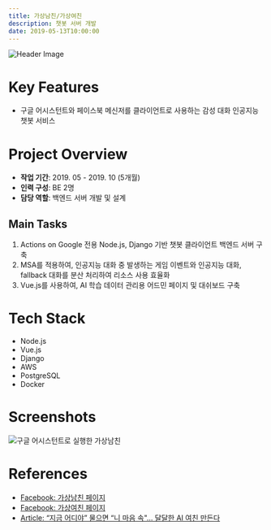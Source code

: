 ```yaml
---
title: 가상남친/가상여친
description: 챗봇 서버 개발
date: 2019-05-13T10:00:00
---
```


![Header Image](https://scontent-ssn1-1.xx.fbcdn.net/v/t39.30808-6/302226021_505005591627747_6001433885988069757_n.jpg?_nc_cat=101&ccb=1-7&_nc_sid=cc71e4&_nc_ohc=ph4VSQO60QsQ7kNvgEsKQAG&_nc_zt=23&_nc_ht=scontent-ssn1-1.xx&_nc_gid=A_hNrU5dZS1Tyd3EARhbsUd&oh=00_AYCEkX0zRBstekFmqAQ-PzxoSOvCxQMJ7bXfXXxHW5P_Ew&oe=672B7285)

# Key Features

- 구글 어시스턴트와 페이스북 메신저를 클라이언트로 사용하는 감성 대화 인공지능 챗봇 서비스

# Project Overview

- **작업 기간**: 2019. 05 - 2019. 10 (5개월)
- **인력 구성**: BE 2명                   
- **담당 역할**: 백엔드 서버 개발 및 설계

## Main Tasks

1. Actions on Google 전용 Node.js, Django 기반 챗봇 클라이언트 백엔드 서버 구축
2. MSA를 적용하여, 인공지능 대화 중 발생하는 게임 이벤트와 인공지능 대화, fallback 대화를 분산 처리하여 리소스 사용 효율화
3. Vue.js를 사용하여, AI 학습 데이터 관리용 어드민 페이지 및 대쉬보드 구축


# Tech Stack

- Node.js
- Vue.js
- Django
- AWS
- PostgreSQL
- Docker

# Screenshots

![구글 어시스턴트로 실행한 가상남친](https://cdn.it.chosun.com/news/photo/201909/2019092500452_2.jpg)

# References

- [Facebook: 가상남친 페이지](https://www.facebook.com/boyfriend.ai.kr)
- [Facebook: 가상여친 페이지](https://www.facebook.com/girlfriend.ai.kr)
- [Article: “지금 어디야” 물으면 “니 마음 속"… 달달한 AI 여친 만든다](https://it.chosun.com/news/articleView.html?idxno=2019092500452)
